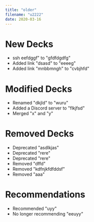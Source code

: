 ```yaml
---
title: "older"
filename: "u2222"
date: 2020-03-16
---
```

# New Decks
- ssh eefdggf" to "gfdfdgdfg"
- Added link "dsasd" to "eeeeg"
- Added link "mnbbmngh" to "cvbjhfd"

# Modified Decks
- Renamed "dkjld" to "wuru"
- Added a Discord server to "flkjfsd"
- Merged "x" and "y"

# Removed Decks
- Deprecated "asdlkjas"
- Deprecated "rere"
- Deprecated "rere"
- Removed "dffd"
- Removed "kdfnjkfdfddsf"
- Removed "aaa"

# Recommendations
- Recommended "uyy"
- No longer recommending "eeuyy"
